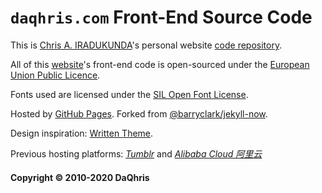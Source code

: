 # `daqhris.com` Front-End Source Code

This is [Chris A. IRADUKUNDA](https://daqhris.com)'s personal website [code repository](https://github.com/daqhris/daqhris.github.io).

All of this [website](https://daqhris.com/)'s front-end code is open-sourced under the [European Union Public Licence](https://github.com/daqhris/daqhris.github.io/blob/master/licence.md).

Fonts used are licensed under the [SIL Open Font License](https://raw.githubusercontent.com/daqhris/daqhris.github.io/master/style/LICENSE_OFL.txt).

Hosted by [GitHub Pages](https://pages.github.com/). Forked from [@barryclark/jekyll-now](https://github.com/barryclark/jekyll-now).

Design inspiration: [Written Theme](https://www.tumblr.com/theme/38737).

Previous hosting platforms: [*Tumblr*](https://www.tumblr.com) and [*Alibaba Cloud 阿里云*](https://cn.aliyun.com)

#### Copyright © 2010-2020 DaQhris
